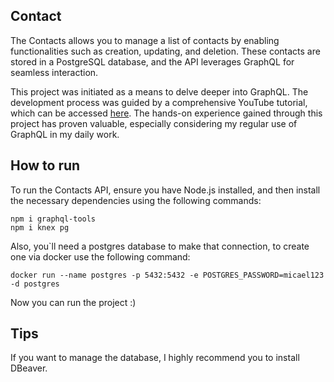 ## Contact

The Contacts allows you to manage a list of contacts by enabling functionalities such as creation, updating, and deletion. These contacts are stored in a PostgreSQL database, and the API leverages GraphQL for seamless interaction.

This project was initiated as a means to delve deeper into GraphQL. The development process was guided by a comprehensive YouTube tutorial, which can be accessed [here](https://www.youtube.com/watch?v=j0wsF6RD-QE&list=PLK5FPzMuRKlyeZYiJNA54j4lpfxHGlz0j&index=33). The hands-on experience gained through this project has proven valuable, especially considering my regular use of GraphQL in my daily work.



## How to run

To run the Contacts API, ensure you have Node.js installed, and then install the necessary dependencies using the following commands:

```
npm i graphql-tools
npm i knex pg
```

Also, you`ll need a postgres database to make that connection, to create one via docker use the following command:
```
docker run --name postgres -p 5432:5432 -e POSTGRES_PASSWORD=micael123 -d postgres
```
Now you can run the project :)

## Tips
If you want to manage the database, I highly recommend you to install DBeaver.
